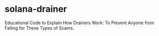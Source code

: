 # solana-drainer
Educational Code to Explain How Drainers Work: To Prevent Anyone from Falling for These Types of Scams.
